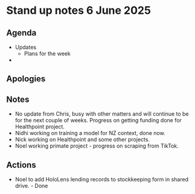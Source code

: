 # Stand up notes 6 June 2025

## Agenda

- Updates
    - Plans for the week
- <ADD DISCUSSION HERE>

## Apologies


## Notes
- No update from Chris, busy with other matters and will continue to be for the next couple of weeks. Progress on getting funding done for Healthpoint project.
- Nidhi working on training a model for NZ context, done now.
- Nick working on Healthpoint and some other projects. 
- Noel working primate project - progress on scraping from TikTok.


## Actions
- Noel to add HoloLens lending records to stockkeeping form in shared drive. - Done

